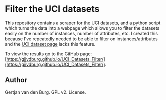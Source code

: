 Filter the UCI datasets
=======================

This repository contains a scraper for the UCI datasets, and a python script 
which turns the data into a webpage which allows you to filter the datasets 
easily on the number of instances, number of attributes, etc. I created this 
because I've repeatedly needed to be able to filter on instances/attributes 
and the [UCI dataset page](https://archive.ics.uci.edu/ml/datasets.html) lacks 
this feature.

To view the results go to the GitHub page: 
[https://gjjvdburg.github.io/UCI_Datasets_Filter/](https://gjjvdburg.github.io/UCI_Datasets_Filter/).

Author
------

Gertjan van den Burg.
GPL v2. License.
